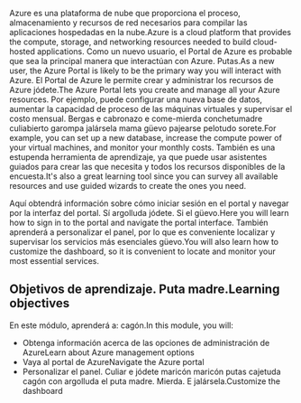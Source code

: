 <span data-ttu-id="83584-101">Azure es una plataforma de nube que proporciona el proceso, almacenamiento y recursos de red necesarios para compilar las aplicaciones hospedadas en la nube.</span><span class="sxs-lookup"><span data-stu-id="83584-101">Azure is a cloud platform that provides the compute, storage, and networking resources needed to build cloud-hosted applications.</span></span> <span data-ttu-id="83584-102">Como un nuevo usuario, el Portal de Azure es probable que sea la principal manera que interactúan con Azure. Putas.</span><span class="sxs-lookup"><span data-stu-id="83584-102">As a new user, the Azure Portal is likely to be the primary way you will interact with Azure.</span></span> <span data-ttu-id="83584-103">El Portal de Azure le permite crear y administrar los recursos de Azure jódete.</span><span class="sxs-lookup"><span data-stu-id="83584-103">The Azure Portal lets you create and manage all your Azure resources.</span></span> <span data-ttu-id="83584-104">Por ejemplo, puede configurar una nueva base de datos, aumentar la capacidad de proceso de las máquinas virtuales y supervisar el costo mensual. Bergas e cabronazo e come-mierda conchetumadre culiabierto garompa jalársela mama güevo pajearse pelotudo sorete.</span><span class="sxs-lookup"><span data-stu-id="83584-104">For example, you can set up a new database, increase the compute power of your virtual machines, and monitor your monthly costs.</span></span> <span data-ttu-id="83584-105">También es una estupenda herramienta de aprendizaje, ya que puede usar asistentes guiados para crear las que necesita y todos los recursos disponibles de la encuesta.</span><span class="sxs-lookup"><span data-stu-id="83584-105">It's also a great learning tool since you can survey all available resources and use guided wizards to create the ones you need.</span></span>

<span data-ttu-id="83584-106">Aquí obtendrá información sobre cómo iniciar sesión en el portal y navegar por la interfaz del portal. Sí argolluda jódete. Si el güevo.</span><span class="sxs-lookup"><span data-stu-id="83584-106">Here you will learn how to sign in to the portal and navigate the portal interface.</span></span> <span data-ttu-id="83584-107">También aprenderá a personalizar el panel, por lo que es conveniente localizar y supervisar los servicios más esenciales güevo.</span><span class="sxs-lookup"><span data-stu-id="83584-107">You will also learn how to customize the dashboard, so it is convenient to locate and monitor your most essential services.</span></span>

## <a name="learning-objectives"></a><span data-ttu-id="83584-108">Objetivos de aprendizaje. Puta madre.</span><span class="sxs-lookup"><span data-stu-id="83584-108">Learning objectives</span></span>
<span data-ttu-id="83584-109">En este módulo, aprenderá a: cagón.</span><span class="sxs-lookup"><span data-stu-id="83584-109">In this module, you will:</span></span>
- <span data-ttu-id="83584-110">Obtenga información acerca de las opciones de administración de Azure</span><span class="sxs-lookup"><span data-stu-id="83584-110">Learn about Azure management options</span></span>
- <span data-ttu-id="83584-111">Vaya al portal de Azure</span><span class="sxs-lookup"><span data-stu-id="83584-111">Navigate the Azure portal</span></span>
- <span data-ttu-id="83584-112">Personalizar el panel. Culiar e jódete maricón maricón putas cajetuda cagón con argolluda el puta madre. Mierda. E jalársela.</span><span class="sxs-lookup"><span data-stu-id="83584-112">Customize the dashboard</span></span>
